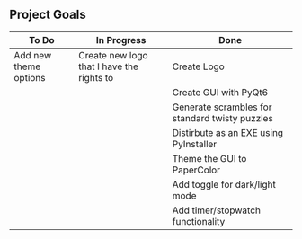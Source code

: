 ## Project Goals

| To Do                 | In Progress                               | Done                                           |
| --------------------- | ----------------------------------------- | ---------------------------------------------- |
| Add new theme options | Create new logo that I have the rights to | Create Logo                                    |
|                       |                                           | Create GUI with PyQt6                          |
|                       |                                           | Generate scrambles for standard twisty puzzles |
|                       |                                           | Distirbute as an EXE using PyInstaller         |
|                       |                                           | Theme the GUI to PaperColor                    |
|                       |                                           | Add toggle for dark/light mode                 |
|                       |                                           | Add timer/stopwatch functionality              |
